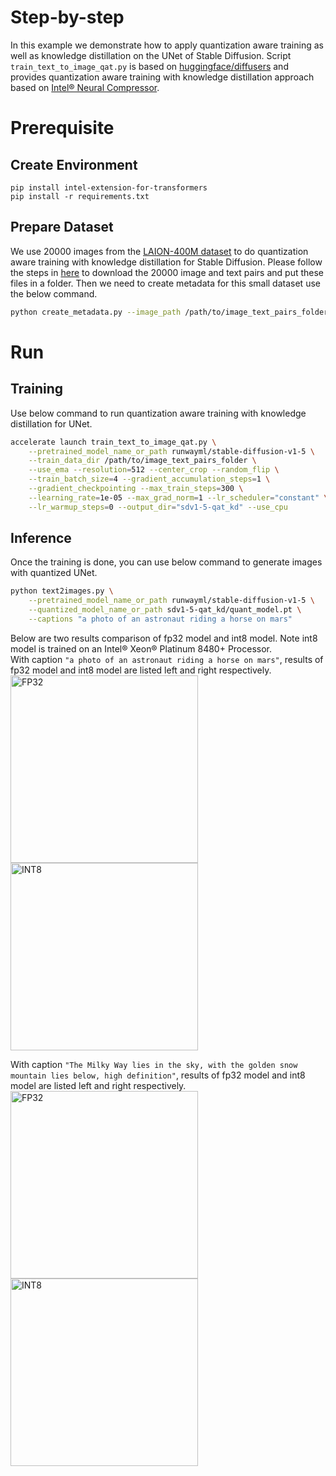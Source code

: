 Step-by-step
============

In this example we demonstrate how to apply quantization aware training as well as knowledge distillation on the UNet of Stable Diffusion. Script ```train_text_to_image_qat.py``` is based on [huggingface/diffusers](https://github.com/huggingface/diffusers/tree/main/examples/text_to_image) and provides quantization aware training with knowledge distillation approach based on [Intel® Neural Compressor](https://github.com/intel/neural-compressor).

# Prerequisite​

## Create Environment
```
pip install intel-extension-for-transformers
pip install -r requirements.txt
```

## Prepare Dataset
We use 20000 images from the [LAION-400M dataset](https://laion.ai/blog/laion-400-open-dataset/) to do quantization aware training with knowledge distillation for Stable Diffusion. Please follow the steps in [here](https://laion.ai/blog/laion-400-open-dataset/) to download the 20000 image and text pairs and put these files in a folder. Then we need to create metadata for this small dataset use the below command.
```bash
python create_metadata.py --image_path /path/to/image_text_pairs_folder
```


# Run

## Training
Use below command to run quantization aware training with knowledge distillation for UNet.
```bash
accelerate launch train_text_to_image_qat.py \
    --pretrained_model_name_or_path runwayml/stable-diffusion-v1-5 \
    --train_data_dir /path/to/image_text_pairs_folder \
    --use_ema --resolution=512 --center_crop --random_flip \
    --train_batch_size=4 --gradient_accumulation_steps=1 \
    --gradient_checkpointing --max_train_steps=300 \
    --learning_rate=1e-05 --max_grad_norm=1 --lr_scheduler="constant" \
    --lr_warmup_steps=0 --output_dir="sdv1-5-qat_kd" --use_cpu
```

## Inference

Once the training is done, you can use below command to generate images with quantized UNet.
```bash
python text2images.py \
    --pretrained_model_name_or_path runwayml/stable-diffusion-v1-5 \
    --quantized_model_name_or_path sdv1-5-qat_kd/quant_model.pt \
    --captions "a photo of an astronaut riding a horse on mars"
```

Below are two results comparison of fp32 model and int8 model. Note int8 model is trained on an Intel® Xeon® Platinum 8480+ Processor.
<br>
With caption `"a photo of an astronaut riding a horse on mars"`, results of fp32 model and int8 model are listed left and right respectively.
<br>
<img src="./fp32 images/a photo of an astronaut riding a horse on mars fp32.png" width = "300" height = "300" alt="FP32" align=center />
<img src="./int8 images/a photo of an astronaut riding a horse on mars int8.png" width = "300" height = "300" alt="INT8" align=center />

With caption `"The Milky Way lies in the sky, with the golden snow mountain lies below, high definition"`, results of fp32 model and int8 model are listed left and right respectively.
<br>
<img src="./fp32 images/The Milky Way lies in the sky, with the golden snow mountain lies below, high definition fp32.png" width = "300" height = "300" alt="FP32" align=center />
<img src="./int8 images/The Milky Way lies in the sky, with the golden snow mountain lies below, high definition int8.png" width = "300" height = "300" alt="INT8" align=center />
